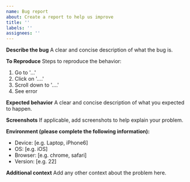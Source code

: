 ```yaml
---
name: Bug report
about: Create a report to help us improve
title: ''
labels: ''
assignees: ''
---
```


**Describe the bug**
A clear and concise description of what the bug is.

**To Reproduce**
Steps to reproduce the behavior:

1. Go to '...'
2. Click on '....'
3. Scroll down to '....'
4. See error

**Expected behavior**
A clear and concise description of what you expected to happen.

**Screenshots**
If applicable, add screenshots to help explain your problem.

**Environment (please complete the following information):**

- Device: [e.g. Laptop, iPhone6]
- OS: [e.g. iOS]
- Browser: [e.g. chrome, safari]
- Version: [e.g. 22]

**Additional context**
Add any other context about the problem here.
